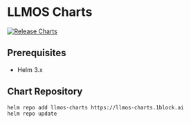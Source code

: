 # LLMOS Charts

[![Release Charts](https://github.com/llmos-ai/charts/actions/workflows/release.yaml/badge.svg)](https://github.com/llmos-ai/charts/actions/workflows/release.yaml)

## Prerequisites

- Helm 3.x

## Chart Repository

```shell
helm repo add llmos-charts https://llmos-charts.1block.ai
helm repo update
```
